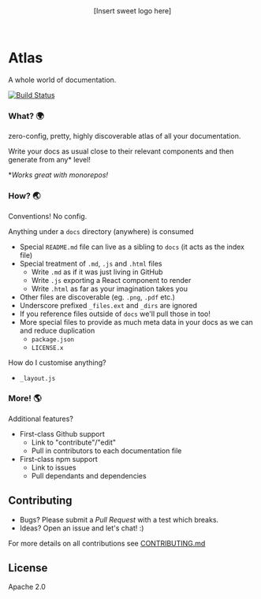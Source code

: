 <p>&nbsp;</p>
<p align="center">
[Insert sweet logo here]
</p>
<p>&nbsp;</p>

Atlas
=====

A whole world of documentation.

[![Build Status](https://travis-ci.org/chrisui/atlas.svg?branch=master)](https://travis-ci.org/lystable/atlas)

### What? :earth_africa:

zero-config, pretty, highly discoverable atlas of all your documentation.

Write your docs as usual close to their relevant components and then generate from any* level!

**Works great with monorepos!*

### How? :earth_asia:

Conventions! No config.

Anything under a `docs` directory (anywhere) is consumed

- Special `README.md` file can live as a sibling to `docs` (it acts as the index file)
- Special treatment of `.md`, `.js` and `.html` files
  - Write `.md` as if it was just living in GitHub
  - Write `.js` exporting a React component to render
  - Write `.html` as far as your imagination takes you
- Other files are discoverable (eg. `.png`, `.pdf` etc.)
- Underscore prefixed `_files.ext` and `_dirs` are ignored
- If you reference files outside of `docs` we'll pull those in too!
- More special files to provide as much meta data in your docs as we can and reduce duplication
  - `package.json`
  - `LICENSE.x`

How do I customise anything?

- `_layout.js`

### More! :earth_americas:

Additional features?

- First-class Github support
  - Link to "contribute"/"edit"
  - Pull in contributors to each documentation file
- First-class npm support
  - Link to issues
  - Pull dependants and dependencies

Contributing
------------

- Bugs? Please submit a *Pull Request* with a test which breaks.
- Ideas? Open an issue and let's chat! :)

For more details on all contributions see [CONTRIBUTING.md](./CONTRIBUTING.md)

License
-------

Apache 2.0
